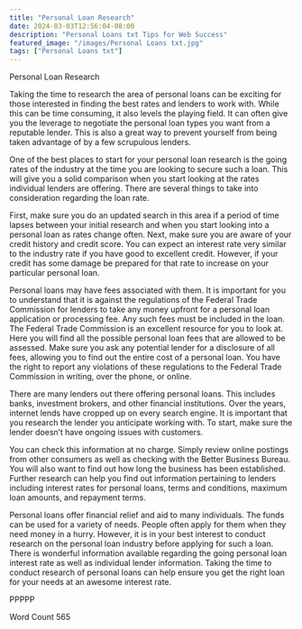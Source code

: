 ```yaml
---
title: "Personal Loan Research"
date: 2024-03-03T12:56:04-08:00
description: "Personal Loans txt Tips for Web Success"
featured_image: "/images/Personal Loans txt.jpg"
tags: ["Personal Loans txt"]
---
```


Personal Loan Research

Taking the time to research the area of personal loans can be exciting for those interested in finding the best rates and lenders to work with. While this can be time consuming, it also levels the playing field. It can often give you the leverage to negotiate the personal loan types you want from a reputable lender. This is also a great way to prevent yourself from being taken advantage of by a few scrupulous lenders. 

One of the best places to start for your personal loan research is the going rates of the industry at the time you are looking to secure such a loan. This will give you a solid comparison when you start looking at the rates individual lenders are offering. There are several things to take into consideration regarding the loan rate. 

First, make sure you do an updated search in this area if a period of time lapses between your initial research and when you start looking into a personal loan as rates change often. Next, make sure you are aware of your credit history and credit score. You can expect an interest rate very similar to the industry rate if you have good to excellent credit. However, if your credit has some damage be prepared for that rate to increase on your particular personal loan. 

Personal loans may have fees associated with them. It is important for you to understand that it is against the regulations of the Federal Trade Commission for lenders to take any money upfront for a personal loan application or processing fee. Any such fees must be included in the loan. The Federal Trade Commission is an excellent resource for you to look at. Here you will find all the possible personal loan fees that are allowed to be assessed. Make sure you ask any potential lender for a disclosure of all fees, allowing you to find out the entire cost of a personal loan. You have the right to report any violations of these regulations to the Federal Trade Commission in writing, over the phone, or online. 

There are many lenders out there offering personal loans. This includes banks, investment brokers, and other financial institutions. Over the years, internet lends have cropped up on every search engine. It is important that you research the lender you anticipate working with. To start, make sure the lender doesn’t have ongoing issues with customers. 

You can check this information at no charge. Simply review online postings from other consumers as well as checking with the Better Business Bureau. You will also want to find out how long the business has been established. Further research can help you find out information pertaining to lenders including interest rates for personal loans, terms and conditions, maximum loan amounts, and repayment terms. 

Personal loans offer financial relief and aid to many individuals. The funds can be used for a variety of needs. People often apply for them when they need money in a hurry. However, it is in your best interest to conduct research on the personal loan industry before applying for such a loan. There is wonderful information available regarding the going personal loan interest rate as well as individual lender information. Taking the time to conduct research of personal loans can help ensure you get the right loan for your needs at an awesome interest rate. 

PPPPP

Word Count 565


